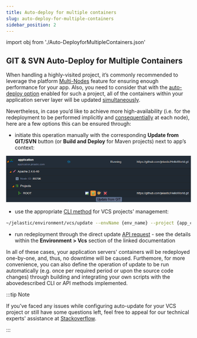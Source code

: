 ```yaml
---
title: Auto-deploy for multiple containers
slug: auto-deploy-for-multiple-containers
sidebar_position: 2
---
```


import obj from './Auto-DeployforMultipleContainers.json'

## GIT & SVN Auto-Deploy for Multiple Containers

When handling a highly-visited project, it’s commonly recommended to leverage the platform [Multi-Nodes](http://localhost:3000/docs/application-setting/scaling-and-clustering/horizontal-scaling) feature for ensuring enough performance for your app. Also, you need to consider that with the [auto-deploy option](http://localhost:3000/docs/deployment/git-&-svn-auto-deploy/auto-deploy-overview) enabled for such a project, all of the containers within your application server layer will be updated <u>simultaneously</u>.

Nevertheless, in case you’d like to achieve more high-availability (i.e. for the redeployment to be performed implicitly and <u>consequentially</u> at each node), here are a few options this can be ensured through:

- initiate this operation manually with the corresponding **Update from GIT/SVN** button (or **Build and Deploy** for Maven projects) next to app’s context:

<div style={{
    display:'flex',
    justifyContent: 'center',
    margin: '0 0 1rem 0'
}}>

![Locale Dropdown](./img/Auto-DeployforMultipleContainers/5upload.png)

</div>

- use the appropriate [CLI method](/docs/deployment-tools/api-&-cli/platform-cli/platform-cli-overview) for VCS projects' management:

```bash
~/jelastic/environment/vcs/update --envName {env_name} --project {app_context}
```

- run redeployment through the direct update [API request](https://cloudmydc.com/) - see the details within the **Environment > Vcs** section of the linked documentation

In all of these cases, your application servers' containers will be redeployed one-by-one, and, thus, no downtime will be caused. Furthemore, for more convenience, you can also define the operation of update to be run automatically (e.g. once per required period or upon the source code changes) through building and integrating your own scripts with the abovedescribed CLI or API methods implemented.

:::tip Note

If you’ve faced any issues while configuring auto-update for your VCS project or still have some questions left, feel free to appeal for our technical experts' assistance at [Stackoverflow](https://stackoverflow.com/questions/tagged/jelastic).

:::
